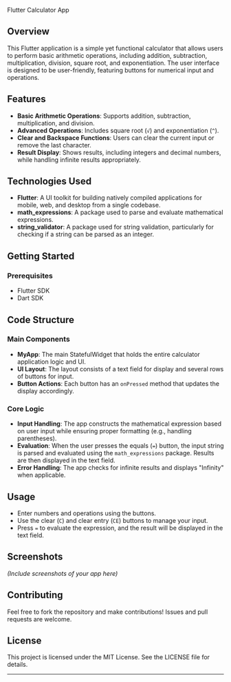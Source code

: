 Flutter Calculator App
## Overview
This Flutter application is a simple yet functional calculator that allows users to perform basic arithmetic operations, including addition, subtraction, multiplication, division, square root, and exponentiation. The user interface is designed to be user-friendly, featuring buttons for numerical input and operations.

## Features
- **Basic Arithmetic Operations**: Supports addition, subtraction, multiplication, and division.
- **Advanced Operations**: Includes square root (`√`) and exponentiation (`^`).
- **Clear and Backspace Functions**: Users can clear the current input or remove the last character.
- **Result Display**: Shows results, including integers and decimal numbers, while handling infinite results appropriately.

## Technologies Used
- **Flutter**: A UI toolkit for building natively compiled applications for mobile, web, and desktop from a single codebase.
- **math_expressions**: A package used to parse and evaluate mathematical expressions.
- **string_validator**: A package used for string validation, particularly for checking if a string can be parsed as an integer.

## Getting Started
### Prerequisites
- Flutter SDK
- Dart SDK

## Code Structure
### Main Components
- **MyApp**: The main StatefulWidget that holds the entire calculator application logic and UI.
- **UI Layout**: The layout consists of a text field for display and several rows of buttons for input.
- **Button Actions**: Each button has an `onPressed` method that updates the display accordingly.

### Core Logic
- **Input Handling**: The app constructs the mathematical expression based on user input while ensuring proper formatting (e.g., handling parentheses).
- **Evaluation**: When the user presses the equals (`=`) button, the input string is parsed and evaluated using the `math_expressions` package. Results are then displayed in the text field.
- **Error Handling**: The app checks for infinite results and displays "Infinity" when applicable.

## Usage
- Enter numbers and operations using the buttons.
- Use the clear (`C`) and clear entry (`CE`) buttons to manage your input.
- Press `=` to evaluate the expression, and the result will be displayed in the text field.

## Screenshots
*(Include screenshots of your app here)*

## Contributing
Feel free to fork the repository and make contributions! Issues and pull requests are welcome.

## License
This project is licensed under the MIT License. See the LICENSE file for details.

---
